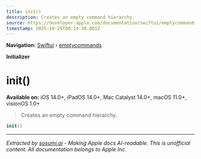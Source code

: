 ```yaml
---
title: init()
description: Creates an empty command hierarchy.
source: https://developer.apple.com/documentation/swiftui/emptycommands/init()
timestamp: 2025-10-29T00:14:38.801Z
---
```


**Navigation:** [Swiftui](/documentation/swiftui) › [emptycommands](/documentation/swiftui/emptycommands)

**Initializer**

# init()

**Available on:** iOS 14.0+, iPadOS 14.0+, Mac Catalyst 14.0+, macOS 11.0+, visionOS 1.0+

> Creates an empty command hierarchy.

```swift
init()
```

---

*Extracted by [sosumi.ai](https://sosumi.ai) - Making Apple docs AI-readable.*
*This is unofficial content. All documentation belongs to Apple Inc.*

